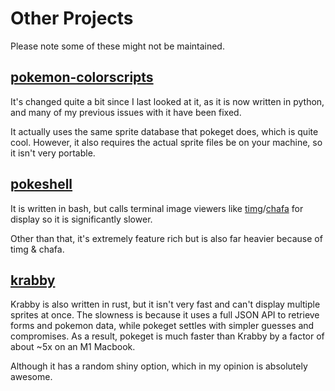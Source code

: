 # Other Projects

Please note some of these might not be maintained.

## [pokemon-colorscripts](https://gitlab.com/phoneybadger/pokemon-colorscripts/)

It's changed quite a bit since I last looked at it,
as it is now written in python, and many of my previous issues with it have been fixed.

It actually uses the same sprite database that pokeget does, which is quite cool.
However, it also requires the actual sprite files be on your machine, so it isn't very portable.

## [pokeshell](https://github.com/acxz/pokeshell)

It is written in bash, but calls terminal image viewers like [timg](https://github.com/hzeller/timg)/[chafa](https://github.com/hpjansson/chafa) for display so it is significantly slower.

Other than that, it's extremely feature rich but is also far heavier because of timg & chafa.

## [krabby](https://github.com/yannjor/krabby)

Krabby is also written in rust, but it isn't very fast and can't display multiple sprites at once.
The slowness is because it uses a full JSON API to retrieve forms and pokemon data, while pokeget
settles with simpler guesses and compromises. As a result, pokeget is much faster than Krabby by a
factor of about ~5x on an M1 Macbook.

Although it has a random shiny option, which in my opinion is absolutely awesome.
